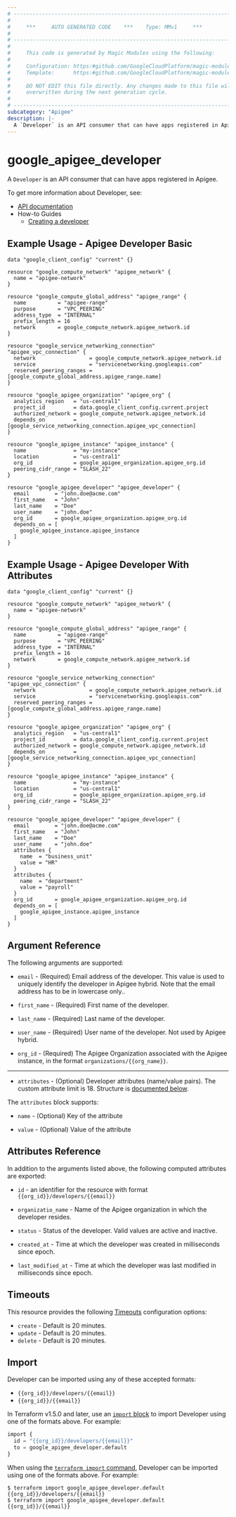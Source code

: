 ```yaml
---
# ----------------------------------------------------------------------------
#
#     ***     AUTO GENERATED CODE    ***    Type: MMv1     ***
#
# ----------------------------------------------------------------------------
#
#     This code is generated by Magic Modules using the following:
#
#     Configuration: https:#github.com/GoogleCloudPlatform/magic-modules/tree/main/mmv1/products/apigee/Developer.yaml
#     Template:      https:#github.com/GoogleCloudPlatform/magic-modules/tree/main/mmv1/templates/terraform/resource.html.markdown.tmpl
#
#     DO NOT EDIT this file directly. Any changes made to this file will be
#     overwritten during the next generation cycle.
#
# ----------------------------------------------------------------------------
subcategory: "Apigee"
description: |-
  A `Developer` is an API consumer that can have apps registered in Apigee.
---
```


# google_apigee_developer

A `Developer` is an API consumer that can have apps registered in Apigee.


To get more information about Developer, see:

* [API documentation](https://cloud.google.com/apigee/docs/reference/apis/apigee/rest/v1/organizations.developers)
* How-to Guides
    * [Creating a developer](https://cloud.google.com/apigee/docs/api-platform/publish/adding-developers-your-api-product)

## Example Usage - Apigee Developer Basic


```hcl
data "google_client_config" "current" {}

resource "google_compute_network" "apigee_network" {
  name = "apigee-network"
}

resource "google_compute_global_address" "apigee_range" {
  name          = "apigee-range"
  purpose       = "VPC_PEERING"
  address_type  = "INTERNAL"
  prefix_length = 16
  network       = google_compute_network.apigee_network.id
}

resource "google_service_networking_connection" "apigee_vpc_connection" {
  network                 = google_compute_network.apigee_network.id
  service                 = "servicenetworking.googleapis.com"
  reserved_peering_ranges = [google_compute_global_address.apigee_range.name]
}

resource "google_apigee_organization" "apigee_org" {
  analytics_region   = "us-central1"
  project_id         = data.google_client_config.current.project
  authorized_network = google_compute_network.apigee_network.id
  depends_on         = [google_service_networking_connection.apigee_vpc_connection]
}

resource "google_apigee_instance" "apigee_instance" {
  name               = "my-instance"
  location           = "us-central1"
  org_id             = google_apigee_organization.apigee_org.id
  peering_cidr_range = "SLASH_22"
}

resource "google_apigee_developer" "apigee_developer" {
  email        = "john.doe@acme.com"
  first_name   = "John"
  last_name    = "Doe"
  user_name    = "john.doe"
  org_id       = google_apigee_organization.apigee_org.id
  depends_on = [
    google_apigee_instance.apigee_instance
  ]
}
```
## Example Usage - Apigee Developer With Attributes


```hcl
data "google_client_config" "current" {}

resource "google_compute_network" "apigee_network" {
  name = "apigee-network"
}

resource "google_compute_global_address" "apigee_range" {
  name          = "apigee-range"
  purpose       = "VPC_PEERING"
  address_type  = "INTERNAL"
  prefix_length = 16
  network       = google_compute_network.apigee_network.id
}

resource "google_service_networking_connection" "apigee_vpc_connection" {
  network                 = google_compute_network.apigee_network.id
  service                 = "servicenetworking.googleapis.com"
  reserved_peering_ranges = [google_compute_global_address.apigee_range.name]
}

resource "google_apigee_organization" "apigee_org" {
  analytics_region   = "us-central1"
  project_id         = data.google_client_config.current.project
  authorized_network = google_compute_network.apigee_network.id
  depends_on         = [google_service_networking_connection.apigee_vpc_connection]
}

resource "google_apigee_instance" "apigee_instance" {
  name               = "my-instance"
  location           = "us-central1"
  org_id             = google_apigee_organization.apigee_org.id
  peering_cidr_range = "SLASH_22"
}

resource "google_apigee_developer" "apigee_developer" {
  email        = "john.doe@acme.com"
  first_name   = "John"
  last_name    = "Doe"
  user_name    = "john.doe"
  attributes {
    name  = "business_unit"
    value = "HR"
  }
  attributes {
    name  = "department"
    value = "payroll"
  }
  org_id       = google_apigee_organization.apigee_org.id  
  depends_on = [
    google_apigee_instance.apigee_instance
  ]
}
```

## Argument Reference

The following arguments are supported:


* `email` -
  (Required)
  Email address of the developer. This value is used to uniquely identify the developer in Apigee hybrid. Note that the email address has to be in lowercase only..

* `first_name` -
  (Required)
  First name of the developer.

* `last_name` -
  (Required)
  Last name of the developer.

* `user_name` -
  (Required)
  User name of the developer. Not used by Apigee hybrid.

* `org_id` -
  (Required)
  The Apigee Organization associated with the Apigee instance,
  in the format `organizations/{{org_name}}`.


- - -


* `attributes` -
  (Optional)
  Developer attributes (name/value pairs). The custom attribute limit is 18.
  Structure is [documented below](#nested_attributes).


<a name="nested_attributes"></a>The `attributes` block supports:

* `name` -
  (Optional)
  Key of the attribute

* `value` -
  (Optional)
  Value of the attribute

## Attributes Reference

In addition to the arguments listed above, the following computed attributes are exported:

* `id` - an identifier for the resource with format `{{org_id}}/developers/{{email}}`

* `organizatio_name` -
  Name of the Apigee organization in which the developer resides.

* `status` -
  Status of the developer. Valid values are active and inactive.

* `created_at` -
  Time at which the developer was created in milliseconds since epoch.

* `last_modified_at` -
  Time at which the developer was last modified in milliseconds since epoch.


## Timeouts

This resource provides the following
[Timeouts](https://developer.hashicorp.com/terraform/plugin/sdkv2/resources/retries-and-customizable-timeouts) configuration options:

- `create` - Default is 20 minutes.
- `update` - Default is 20 minutes.
- `delete` - Default is 20 minutes.

## Import


Developer can be imported using any of these accepted formats:

* `{{org_id}}/developers/{{email}}`
* `{{org_id}}/{{email}}`


In Terraform v1.5.0 and later, use an [`import` block](https://developer.hashicorp.com/terraform/language/import) to import Developer using one of the formats above. For example:

```tf
import {
  id = "{{org_id}}/developers/{{email}}"
  to = google_apigee_developer.default
}
```

When using the [`terraform import` command](https://developer.hashicorp.com/terraform/cli/commands/import), Developer can be imported using one of the formats above. For example:

```
$ terraform import google_apigee_developer.default {{org_id}}/developers/{{email}}
$ terraform import google_apigee_developer.default {{org_id}}/{{email}}
```

